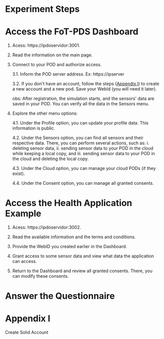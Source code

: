 # Experiment Steps

# Access the FoT-PDS Dashboard
    
1. Acess: https://ipdoservidor:3001.

2. Read the information on the main page.

3. Connect to your POD and authorize access.

    3.1. Inform the POD server address. Ex: https://ipserver

    3.2. If you don't have an account, follow the steps ([Appendix I](#appendix-i)) to create a new account and a new pod. Save your WebId (you will need it later).

    obs: After registration, the simulation starts, and the sensors' data are saved in your POD. You can verify all the data in the Sensors menu.

4. Explore the other menu options:

    4.1. Under the Profile option, you can update your profile data. This information is public.

    4.2. Under the Sensors option, you can find all sensors and their respective data. There, you can perform several actions, such as: i. deleting sensor data, ii. sending sensor data to your POD in the cloud while keeping a local copy, and iii. sending sensor data to your POD in the cloud and deleting the local copy.

    4.3. Under the Cloud option, you can manage your cloud PODs (if they exist).

    4.4. Under the Consent option, you can manage all granted consents.

# Access the Health Application Example

1. Acess: https://ipdoservidor:3002.

2. Read the available information and the terms and conditions.

3. Provide the WebID you created earlier in the Dashboard.

4. Grant access to some sensor data and view what data the application can access.

5. Return to the Dashboard and review all granted consents. There, you can modify these consents.

# Answer the Questionnaire

# Appendix I

Create Solid Account